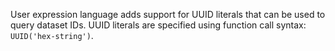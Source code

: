 User expression language adds support for UUID literals that can be used to query dataset IDs.
UUID literals are specified using function call syntax: `UUID('hex-string')`.

